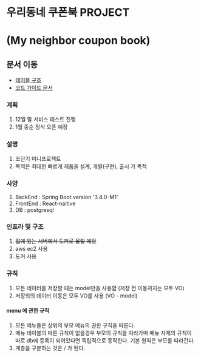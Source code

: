 # 우리동네 쿠폰북 PROJECT 
# (My neighbor coupon book)

## 문서 이동
- [테이블 구조](docs/table-structure-code.md)
- [코드 가이드 문서](docs/code-guide.md)

### 계획
1. 12월 말 서비스 테스트 진행
2. 1월 중순 정식 오픈 예정

### 설명
1. 초단기 미니프로젝트
2. 목적은 최대한 빠르게 제품을 설계, 개발(구현), 출시 가 목적

### 사양

1. BackEnd : Spring Boot version '3.4.0-M1'
2. FrontEnd : React-naitive
3. DB : postgresql
 
### 인프라 및 구조

1. ~~집에 있는 서버에서 도커로 올릴 예정~~
2. aws ec2 사용
3. 도커 사용


### 규칙

1. 모든 데이터를 저장할 때는 model만을 사용함 (저장 전 이동까지는 모두 VO)
2. 저장외의 데이터 이동은 모두 VO를 사용 (VO - model)


#### menu 에 관한 규칙
1. 모든 메뉴들은 상위의 부모 메뉴의 권한 규칙을 따른다.
2. 메뉴 테이블의 따른 규칙이 없을경우 부모의 규칙을 따라가며
메뉴 자체의 규칙이 따로 db에 등록이 되어있다면 독립적으로 동작한다.
기본 원칙은 부모를 따라간다.
3. 계층을 구분하는 것은 / 가 된다.
